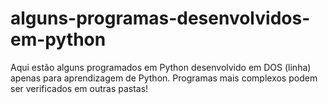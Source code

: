 # alguns-programas-desenvolvidos-em-python
Aqui estão alguns programados em Python desenvolvido em DOS (linha) apenas para aprendizagem de Python.
Programas mais complexos podem ser verificados em outras pastas!

